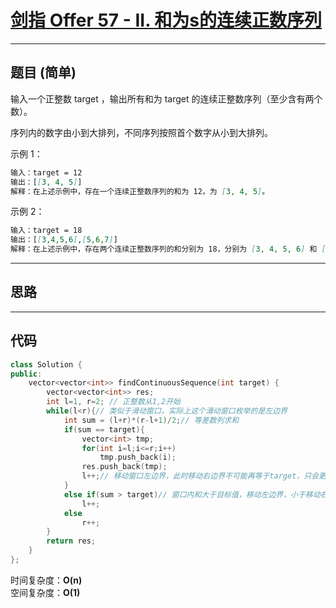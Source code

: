# [剑指 Offer 57 - II. 和为s的连续正数序列](https://leetcode.cn/problemset/all/)

---

## 题目 (简单)

输入一个正整数 target ，输出所有和为 target 的连续正整数序列（至少含有两个数）。  

序列内的数字由小到大排列，不同序列按照首个数字从小到大排列。  

示例 1：  

```markdown
输入：target = 12
输出：[[3, 4, 5]]
解释：在上述示例中，存在一个连续正整数序列的和为 12，为 [3, 4, 5]。
```

示例 2：  

```markdown
输入：target = 18
输出：[[3,4,5,6],[5,6,7]]
解释：在上述示例中，存在两个连续正整数序列的和分别为 18，分别为 [3, 4, 5, 6] 和 [5, 6, 7]。
```

---

## 思路

---

## 代码

```C++
class Solution {
public:
    vector<vector<int>> findContinuousSequence(int target) {
        vector<vector<int>> res;
        int l=1, r=2; // 正整数从1,2开始
        while(l<r){// 类似于滑动窗口，实际上这个滑动窗口枚举的是左边界
            int sum = (l+r)*(r-l+1)/2;// 等差数列求和
            if(sum == target){
                vector<int> tmp;
                for(int i=l;i<=r;i++)
                    tmp.push_back(i);
                res.push_back(tmp);
                l++;// 移动窗口左边界，此时移动右边界不可能再等于target，只会更大
            }
            else if(sum > target)// 窗口内和大于目标值，移动左边界，小于移动右边界
                l++;
            else 
                r++;
        }
        return res;
    }
};
```

时间复杂度：**O(n)**  
空间复杂度：**O(1)**
